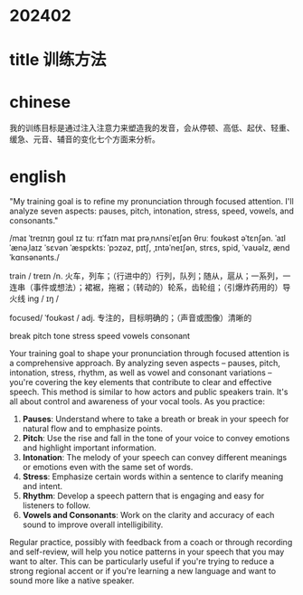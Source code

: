 # 202402

# title 训练方法 

# chinese 
我的训练目标是通过注入注意力来塑造我的发音，会从停顿、高低、起伏、轻重、缓急、元音、辅音的变化七个方面来分析。
# english
"My training goal is to refine my pronunciation through focused attention. I'll analyze seven aspects: pauses, pitch, intonation, stress, speed, vowels, and consonants."

/maɪ ˈtreɪnɪŋ goʊl ɪz tuː rɪˈfaɪn maɪ prəˌnʌnsiˈeɪʃən θruː foʊkəst əˈtɛnʃən. ˈaɪl ˈænəˌlaɪz ˈsɛvən ˈæspɛkts: ˈpɔzəz, pɪtʃ, ˌɪntəˈneɪʃən, strɛs, spid, ˈvaʊəlz, ænd ˈkɑnsənənts./

train / treɪn /n.  火车，列车；（行进中的）行列，队列；随从，扈从；一系列，一连串（事件或想法）；裙裾，拖裾；（转动的）轮系，齿轮组；（引爆炸药用的）导火线
ing / ɪŋ /

focused/ ˈfoʊkəst / adj.
专注的，目标明确的；（声音或图像）清晰的

break
pitch
tone
stress
speed
vowels
consonant

Your training goal to shape your pronunciation through focused attention is a comprehensive approach. By analyzing seven aspects – pauses, pitch, intonation, stress, rhythm, as well as vowel and consonant variations – you're covering the key elements that contribute to clear and effective speech.
This method is similar to how actors and public speakers train. It's all about control and awareness of your vocal tools. As you practice:

1. **Pauses**: Understand where to take a breath or break in your speech for natural flow and to emphasize points.
2. **Pitch**: Use the rise and fall in the tone of your voice to convey emotions and highlight important information.
3. **Intonation**: The melody of your speech can convey different meanings or emotions even with the same set of words.
4. **Stress**: Emphasize certain words within a sentence to clarify meaning and intent.
5. **Rhythm**: Develop a speech pattern that is engaging and easy for listeners to follow.
6. **Vowels and Consonants**: Work on the clarity and accuracy of each sound to improve overall intelligibility.

Regular practice, possibly with feedback from a coach or through recording and self-review, will help you notice patterns in your speech that you may want to alter. This can be particularly useful if you're trying to reduce a strong regional accent or if you're learning a new language and want to sound more like a native speaker.
